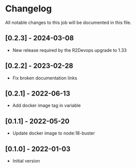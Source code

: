 # Changelog
All notable changes to this job will be documented in this file.

## [0.2.3] - 2024-03-08
* New release required by the R2Devops upgrade to 1.33

## [0.2.2] - 2023-02-28
* Fix broken documentation links

## [0.2.1] - 2022-06-13
* Add docker image tag in variable 

## [0.1.1] - 2022-05-20
* Update docker image to node:18-buster

## [0.1.0] - 2022-01-03
* Initial version